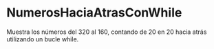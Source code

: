 # NumerosHaciaAtrasConWhile

Muestra los números del 320 al 160, contando de 20 en 20 hacia atrás
utilizando un bucle while.

